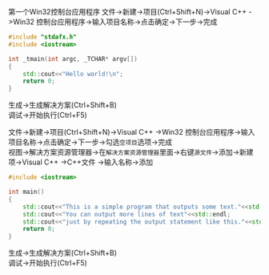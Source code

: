第一个Win32控制台应用程序
文件->新建->项目(Ctrl+Shift+N)->Visual C++ ->Win32 控制台应用程序->输入项目名称->点击确定->下一步->完成
```cpp
#include "stdafx.h"
#include <iostream>

int _tmain(int argc, _TCHAR* argv[])
{
	std::cout<<"Hello world!\n";
	return 0;
}
```
生成->生成解决方案(Ctrl+Shift+B)     
调试->开始执行(Ctrl+F5)    

文件->新建->项目(Ctrl+Shift+N)->Visual C++ ->Win32 控制台应用程序->输入项目名称->点击确定->下一步->勾选`空项目`选项->完成     
视图->解决方案资源管理器->在`解决方案资源管理器`里面->右键`源文件`->添加->新建项->Visual C++ ->C++文件 ->输入名称->添加 
```cpp
#include <iostream>

int main()
{
	std::cout<<"This is a simple program that outputs some text."<<std::endl;
	std::cout<<"You can output more lines of text"<<std::endl;
	std::cout<<"just by repeating the output statement like this."<<std::endl;
	return 0;
}
```
生成->生成解决方案(Ctrl+Shift+B)     
调试->开始执行(Ctrl+F5)    
